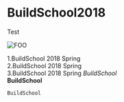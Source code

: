 # BuildSchool2018
Test




![FOO](https://encrypted-tbn0.gstatic.com/images?q=tbn:ANd9GcTe0bYZ-Q67WIUMnE99vL29boD2f5tr4A0-N4BnulH_uqIS0ism "Scence")

1.BuildSchool 2018 Spring  
2.BuildSchool 2018 Spring  
3.BuildSchool 2018 Spring
*BuildSchool*  
**BuildSchool**  
    
    BuildSchool
